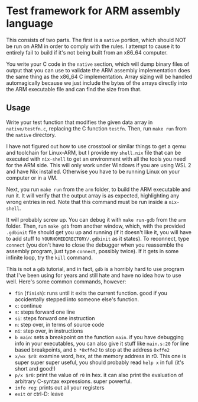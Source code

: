 # Test framework for ARM assembly language

This consists of two parts. The first is a `native` portion, which should NOT
be run on ARM in order to comply with the rules. I attempt to cause it to
entirely fail to build if it's not being built from an x86_64 computer.

You write your C code in the `native` section, which will dump binary files
of output that you can use to validate the ARM assembly implementation does
the same thing as the x86_64 C implementation. Array sizing will be handled
automagically because we just include the bytes of the arrays directly into
the ARM executable file and can find the size from that.

## Usage

Write your test function that modifies the given data array in
`native/testfn.c`, replacing the C function `testfn`. Then, run `make run`
from the `native` directory.

I have not figured out how to use crosstool or similar things to get a qemu and
toolchain for Linux-ARM, but I provide my `shell.nix` file that can be executed
with `nix-shell` to get an environment with all the tools you need for the ARM
side. This will only work under Windows if you are using WSL 2 and have Nix
installed. Otherwise you have to be running Linux on your computer or in a
VM.

Next, you run `make run` from the `arm` folder, to build the ARM executable
and run it. It will verify that the output array is as expected, highlighting
any wrong entries in red. Note that this command must be run inside a
`nix-shell`.

It will probably screw up. You can debug it with `make run-gdb` from the `arm`
folder. Then, run `make gdb` from another window, which, with the provided
`.gdbinit` file should get you up and running (if it doesn't like it, you will
have to add stuff to `YOURHOMEDIRECTORY/.gdbinit` as it states).  To reconnect,
type `connect` (you don't have to close the debugger when you reassemble the
assembly program, just type `connect`, possibly twice). If it gets in some
infinite loop, try the `kill` command.

This is not a `gdb` tutorial, and in fact, `gdb` is a horribly hard to use
program that I've been using for years and still hate and have no idea how to
use well. Here's some common commands, however:

- `fin` (`finish`): runs until it exits the current function. good if you
  accidentally stepped into someone else's function.
- `c`: continue
- `s`: steps forward one line
- `si`: steps forward one instruction
- `n`: step over, in terms of source code
- `ni`: step over, in instructions
- `b main`: sets a breakpoint on the function `main`. if you have debugging
  info in your executables, you can also give it stuff like `main.s:20` for
  line based breakpoints, and `b *0xffe2` to stop at the address `0xffe2`
- `x/wx $r0`: examine word, hex, at the memory address in r0.
  This one is super super super useful, you should probably read `help x` in
  full (it's short and good!)
- `p/x $r0`: print the value of `r0` in hex. it can also print the evaluation
  of arbitrary C-syntax expressions. super powerful.
- `info reg`: prints out all your registers
- `exit` or ctrl-D: leave
